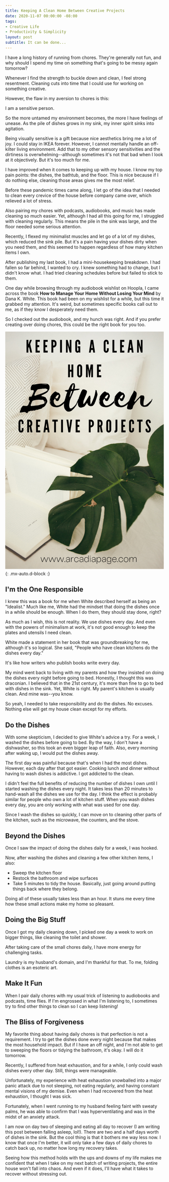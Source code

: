 ```yaml
---
title: Keeping A Clean Home Between Creative Projects
date: 2020-11-07 00:00:00 -08:00
tags:
- Creative Life
- Productivity & Simplicity
layout: post
subtitle: It can be done...
---
```


I have a long history of running from chores. They're generally not fun, and why should I spend my time on something that's going to be messy again tomorrow?

Whenever I find the strength to buckle down and clean, I feel strong resentment. Cleaning cuts into time that I could use for working on something creative.

However, the flaw in my aversion to chores is this:

I am a sensitive person.

So the more untamed my environment becomes, the more I have feelings of unease. As the pile of dishes grows in my sink, my inner spirit sinks into agitation.

Being visually sensitive is a gift because nice aesthetics bring me a lot of joy. I could stay in IKEA forever. However, I cannot mentally handle an off-kilter living environment. Add that to my other sensory sensitivities and the dirtiness is overwhelming--although sometimes it's not that bad when I look at it objectively. But it's too much for me.

I have improved when it comes to keeping up with my house. I know my top pain points: the dishes, the bathtub, and the floor. This is nice because if I do nothing else, cleaning those areas gives me the most relief.

Before these pandemic times came along, I let go of the idea that I needed to clean every crevice of the house before company came over, which relieved a lot of stress.

Also pairing my chores with podcasts, audiobooks, and music has made cleaning so much easier. Yet, although I had all this going for me, I struggled with cleaning regularly. This means the pile in the sink was large, and the floor needed some serious attention.

Recently, I flexed my minimalist muscles and let go of a lot of my dishes, which reduced the sink pile. But it's a pain having your dishes dirty when you need them, and this seemed to happen regardless of how many kitchen items I own.

After publishing my last book, I had a mini-housekeeping breakdown. I had fallen so far behind, I wanted to cry. I knew something had to change, but I didn't know what. I had tried cleaning schedules before but failed to stick to them.

One day while browsing through my audiobook wishlist on Hoopla, I came across the book **How to Manage Your Home Without Losing Your Mind** by Dana K. White. This book had been on my wishlist for a while, but this time it grabbed my attention. It's weird, but sometimes specific books call out to me, as if they know I desperately need them.

So I checked out the audiobook, and my hunch was right. And if you prefer creating over doing chores, this could be the right book for you too.

![](/uploads/keeping-a-clean-home.png){: .mx-auto.d-block :}

## I'm the One Responsible

I knew this was a book for me when White described herself as being an "Idealist." Much like me, White had the mindset that doing the dishes once in a while should be enough. When I do them, they should stay done, right?

As much as I wish, this is not reality. We use dishes every day. And even with the powers of minimalism at work, it's not good enough to keep the plates and utensils I need clean.

White made a statement in her book that was groundbreaking for me, although it's so logical. She said, "People who have clean kitchens do the dishes every day."

It's like how writers who publish books write every day.

My mind went back to living with my parents and how they insisted on doing the dishes every night before going to bed. Honestly, I thought this was draconian. I believed that in the 21st century, it's more than fine to go to bed with dishes in the sink. Yet, White is right. My parent's kitchen is usually clean. And mine was--you know.

So yeah, I needed to take responsibility and do the dishes. No excuses. Nothing else will get my house clean except for my efforts.

## Do the Dishes

With some skepticism, I decided to give White's advice a try. For a week, I washed the dishes before going to bed. By the way, I don't have a dishwasher, so this took an even bigger leap of faith. Also, every morning after waking up, I would put the dishes away.

The first day was painful because that's when I had the most dishes. However, each day after that got easier. Cooking lunch and dinner without having to wash dishes is addictive. I got addicted to the clean.

I didn't feel the full benefits of reducing the number of dishes I own until I started washing the dishes every night. It takes less than 20 minutes to hand-wash all the dishes we use for the day. I think the effect is probably similar for people who own a lot of kitchen stuff. When you wash dishes every day, you are only working with what was used for one day.

Since I wash the dishes so quickly, I can move on to cleaning other parts of the kitchen, such as the microwave, the counters, and the stove.

## Beyond the Dishes

Once I saw the impact of doing the dishes daily for a week, I was hooked.

Now, after washing the dishes and cleaning a few other kitchen items, I also:

* Sweep the kitchen floor
* Restock the bathroom and wipe surfaces
* Take 5 minutes to tidy the house. Basically, just going around putting things back where they belong.

Doing all of these usually takes less than an hour. It stuns me every time how these small actions make my home so pleasant.

## Doing the Big Stuff

Once I got my daily cleaning down, I picked one day a week to work on bigger things, like cleaning the toilet and shower.

After taking care of the small chores daily, I have more energy for challenging tasks.

Laundry is my husband's domain, and I'm thankful for that. To me, folding clothes is an esoteric art.

## Make It Fun

When I pair daily chores with my usual trick of listening to audiobooks and podcasts, time flies. If I'm engrossed in what I'm listening to, I sometimes try to find other things to clean so I can keep listening!

## The Bliss of Forgiveness

My favorite thing about having daily chores is that perfection is not a requirement. I try to get the dishes done every night because that makes the most household impact. But if I have an off night, and I'm not able to get to sweeping the floors or tidying the bathroom, it's okay. I will do it tomorrow.

Recently, I suffered from heat exhaustion, and for a while, I only could wash dishes every other day. Still, things were manageable.

Unfortunately, my experience with heat exhaustion snowballed into a major panic attack due to not sleeping, not eating regularly, and having constant mental visions of my demise. Even when I had recovered from the heat exhaustion, I thought I was sick.

Fortunately, when I went running to my husband feeling faint with sweaty palms, he was able to confirm that I was hyperventilating and was in the midst of an anxiety attack.

I am now on day two of sleeping and eating all day to recover (I am writing this post between falling asleep, lol!). There are two and a half days worth of dishes in the sink. But the cool thing is that it bothers me way less now. I know that once I'm better, it will only take a few days of daily chores to catch back up, no matter how long my recovery takes.

Seeing how this method holds with the ups and downs of my life makes me confident that when I take on my next batch of writing projects, the entire house won't fall into chaos. And even if it does, I'll have what it takes to recover without stressing out.
